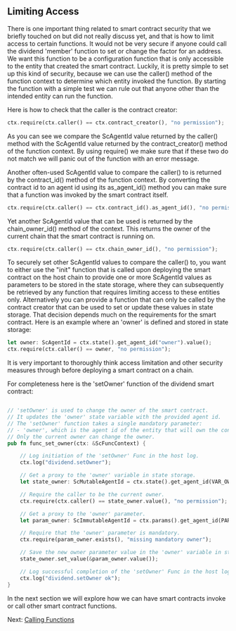 ## Limiting Access

There is one important thing related to smart contract security that we briefly
touched on but did not really discuss yet, and that is how to limit access to
certain functions. It would not be very secure if anyone could call the
dividend 'member' function to set or change the factor for an address. We want
this function to be a configuration function that is only accessible to the
entity that created the smart contract. Luckily, it is pretty simple to set up
this kind of security, because we can use the caller() method of the function
context to determine which entity invoked the function. By starting the function
with a simple test we can rule out that anyone other than the intended entity
can run the function.

Here is how to check that the caller is the contract creator:

```rust
ctx.require(ctx.caller() == ctx.contract_creator(), "no permission");
```

As you can see we compare the ScAgentId value returned by the caller() method
with the ScAgentId value returned by the contract_creator() method of the
function context. By using require() we make sure that if these two do not match
we will panic out of the function with an error message.

Another often-used ScAgentId value to compare the caller() to is returned by the
contract_id() method of the function context. By converting the contract id to
an agent id using its as_agent_id() method you can make sure that a function was
invoked by the smart contract itself.

```rust
ctx.require(ctx.caller() == ctx.contract_id().as_agent_id(), "no permission");
```

Yet another ScAgentId value that can be used is returned by the chain_owner_id()
method of the context. This returns the owner of the current chain that the
smart contract is running on.

```rust
ctx.require(ctx.caller() == ctx.chain_owner_id(), "no permission");
```

To securely set other ScAgentId values to compare the caller() to, you want to
either use the "init" function that is called upon deploying the smart contract
on the host chain to provide one or more ScAgentId values as parameters to be
stored in the state storage, where they can subsequently be retrieved by any
function that requires limiting access to these entities only. Alternatively you
can provide a function that can only be called by the contract creator that can
be used to set or update these values in state storage. That decision depends
much on the requirements for the smart contract. Here is an example where an
'owner' is defined and stored in state storage:

```rust
let owner: ScAgentId = ctx.state().get_agent_id("owner").value();
ctx.require(ctx.caller() == owner, "no permission");
```

It is very important to thoroughly think access limitation and other security
measures through before deploying a smart contract on a chain.

For completeness here is the 'setOwner' function of the dividend smart contract:
```rust

// 'setOwner' is used to change the owner of the smart contract.
// It updates the 'owner' state variable with the provided agent id.
// The 'setOwner' function takes a single mandatory parameter:
// - 'owner', which is the agent id of the entity that will own the contract.
// Only the current owner can change the owner.
pub fn func_set_owner(ctx: &ScFuncContext) {

    // Log initiation of the 'setOwner' Func in the host log.
    ctx.log("dividend.setOwner");

    // Get a proxy to the 'owner' variable in state storage.
    let state_owner: ScMutableAgentId = ctx.state().get_agent_id(VAR_OWNER);

    // Require the caller to be the current owner.
    ctx.require(ctx.caller() == state_owner.value(), "no permission");

    // Get a proxy to the 'owner' parameter.
    let param_owner: ScImmutableAgentId = ctx.params().get_agent_id(PARAM_OWNER);

    // Require that the 'owner' parameter is mandatory.
    ctx.require(param_owner.exists(), "missing mandatory owner");

    // Save the new owner parameter value in the 'owner' variable in state storage.
    state_owner.set_value(&param_owner.value());

    // Log successful completion of the 'setOwner' Func in the host log.
    ctx.log("dividend.setOwner ok");
}
```

In the next section we will explore how we can have smart contracts invoke or
call other smart contract functions.

Next: [Calling Functions](Calls.md)